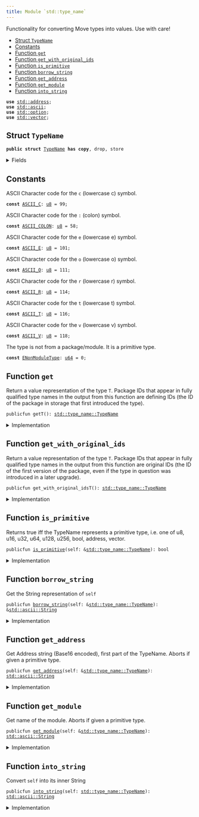 ```yaml
---
title: Module `std::type_name`
---
```


Functionality for converting Move types into values. Use with care!


-  [Struct `TypeName`](#std_type_name_TypeName)
-  [Constants](#@Constants_0)
-  [Function `get`](#std_type_name_get)
-  [Function `get_with_original_ids`](#std_type_name_get_with_original_ids)
-  [Function `is_primitive`](#std_type_name_is_primitive)
-  [Function `borrow_string`](#std_type_name_borrow_string)
-  [Function `get_address`](#std_type_name_get_address)
-  [Function `get_module`](#std_type_name_get_module)
-  [Function `into_string`](#std_type_name_into_string)


<pre><code><b>use</b> <a href="std/address.md#std_address">std::address</a>;
<b>use</b> <a href="std/ascii.md#std_ascii">std::ascii</a>;
<b>use</b> <a href="std/option.md#std_option">std::option</a>;
<b>use</b> <a href="std/vector.md#std_vector">std::vector</a>;
</code></pre>



<a name="std_type_name_TypeName"></a>

## Struct `TypeName`



<pre><code><b>public</b> <b>struct</b> <a href="std/type_name.md#std_type_name_TypeName">TypeName</a> <b>has</b> <b>copy</b>, drop, store
</code></pre>



<details>
<summary>Fields</summary>


<dl>
<dt>
<code>name: <a href="std/ascii.md#std_ascii_String">std::ascii::String</a></code>
</dt>
<dd>
 String representation of the type. All types are represented
 using their source syntax:
 "u8", "u64", "bool", "address", "vector", and so on for primitive types.
 Struct types are represented as fully qualified type names; e.g.
 <code>00000000000000000000000000000001::string::String</code> or
 <code>0000000000000000000000000000000a::module_name1::type_name1&lt;0000000000000000000000000000000a::module_name2::type_name2&lt;<a href="std/u64.md#std_u64">u64</a>&gt;&gt;</code>
 Addresses are hex-encoded lowercase values of length ADDRESS_LENGTH (16, 20, or 32 depending on the Move platform)
</dd>
</dl>


</details>

<a name="@Constants_0"></a>

## Constants


<a name="std_type_name_ASCII_C"></a>

ASCII Character code for the <code>c</code> (lowercase c) symbol.


<pre><code><b>const</b> <a href="std/type_name.md#std_type_name_ASCII_C">ASCII_C</a>: <a href="std/u8.md#std_u8">u8</a> = 99;
</code></pre>



<a name="std_type_name_ASCII_COLON"></a>

ASCII Character code for the <code>:</code> (colon) symbol.


<pre><code><b>const</b> <a href="std/type_name.md#std_type_name_ASCII_COLON">ASCII_COLON</a>: <a href="std/u8.md#std_u8">u8</a> = 58;
</code></pre>



<a name="std_type_name_ASCII_E"></a>

ASCII Character code for the <code>e</code> (lowercase e) symbol.


<pre><code><b>const</b> <a href="std/type_name.md#std_type_name_ASCII_E">ASCII_E</a>: <a href="std/u8.md#std_u8">u8</a> = 101;
</code></pre>



<a name="std_type_name_ASCII_O"></a>

ASCII Character code for the <code>o</code> (lowercase o) symbol.


<pre><code><b>const</b> <a href="std/type_name.md#std_type_name_ASCII_O">ASCII_O</a>: <a href="std/u8.md#std_u8">u8</a> = 111;
</code></pre>



<a name="std_type_name_ASCII_R"></a>

ASCII Character code for the <code>r</code> (lowercase r) symbol.


<pre><code><b>const</b> <a href="std/type_name.md#std_type_name_ASCII_R">ASCII_R</a>: <a href="std/u8.md#std_u8">u8</a> = 114;
</code></pre>



<a name="std_type_name_ASCII_T"></a>

ASCII Character code for the <code>t</code> (lowercase t) symbol.


<pre><code><b>const</b> <a href="std/type_name.md#std_type_name_ASCII_T">ASCII_T</a>: <a href="std/u8.md#std_u8">u8</a> = 116;
</code></pre>



<a name="std_type_name_ASCII_V"></a>

ASCII Character code for the <code>v</code> (lowercase v) symbol.


<pre><code><b>const</b> <a href="std/type_name.md#std_type_name_ASCII_V">ASCII_V</a>: <a href="std/u8.md#std_u8">u8</a> = 118;
</code></pre>



<a name="std_type_name_ENonModuleType"></a>

The type is not from a package/module. It is a primitive type.


<pre><code><b>const</b> <a href="std/type_name.md#std_type_name_ENonModuleType">ENonModuleType</a>: <a href="std/u64.md#std_u64">u64</a> = 0;
</code></pre>



<a name="std_type_name_get"></a>

## Function `get`

Return a value representation of the type <code>T</code>.  Package IDs
that appear in fully qualified type names in the output from
this function are defining IDs (the ID of the package in
storage that first introduced the type).


<pre><code>publicfun getT(): <a href="std/type_name.md#std_type_name_TypeName">std::type_name::TypeName</a>
</code></pre>



<details>
<summary>Implementation</summary>


<pre><code><b>public</b> <b>native</b> <b>fun</b> <a href="std/type_name.md#std_type_name_get">get</a>&lt;T&gt;(): <a href="std/type_name.md#std_type_name_TypeName">TypeName</a>;
</code></pre>



</details>

<a name="std_type_name_get_with_original_ids"></a>

## Function `get_with_original_ids`

Return a value representation of the type <code>T</code>.  Package IDs
that appear in fully qualified type names in the output from
this function are original IDs (the ID of the first version of
the package, even if the type in question was introduced in a
later upgrade).


<pre><code>publicfun get_with_original_idsT(): <a href="std/type_name.md#std_type_name_TypeName">std::type_name::TypeName</a>
</code></pre>



<details>
<summary>Implementation</summary>


<pre><code><b>public</b> <b>native</b> <b>fun</b> <a href="std/type_name.md#std_type_name_get_with_original_ids">get_with_original_ids</a>&lt;T&gt;(): <a href="std/type_name.md#std_type_name_TypeName">TypeName</a>;
</code></pre>



</details>

<a name="std_type_name_is_primitive"></a>

## Function `is_primitive`

Returns true iff the TypeName represents a primitive type, i.e. one of
u8, u16, u32, u64, u128, u256, bool, address, vector.


<pre><code>publicfun <a href="std/type_name.md#std_type_name_is_primitive">is_primitive</a>(self: &<a href="std/type_name.md#std_type_name_TypeName">std::type_name::TypeName</a>): bool
</code></pre>



<details>
<summary>Implementation</summary>


<pre><code><b>public</b> <b>fun</b> <a href="std/type_name.md#std_type_name_is_primitive">is_primitive</a>(self: &<a href="std/type_name.md#std_type_name_TypeName">TypeName</a>): bool {
    <b>let</b> bytes = self.name.as_bytes();
    bytes == &b"bool" ||
        bytes == &b"<a href="std/u8.md#std_u8">u8</a>" ||
        bytes == &b"<a href="std/u16.md#std_u16">u16</a>" ||
        bytes == &b"<a href="std/u32.md#std_u32">u32</a>" ||
        bytes == &b"<a href="std/u64.md#std_u64">u64</a>" ||
        bytes == &b"<a href="std/u128.md#std_u128">u128</a>" ||
        bytes == &b"<a href="std/u256.md#std_u256">u256</a>" ||
        bytes == &b"<b>address</b>" ||
        (
            bytes.length() &gt;= 6 &&
            bytes[0] == <a href="std/type_name.md#std_type_name_ASCII_V">ASCII_V</a> &&
            bytes[1] == <a href="std/type_name.md#std_type_name_ASCII_E">ASCII_E</a> &&
            bytes[2] == <a href="std/type_name.md#std_type_name_ASCII_C">ASCII_C</a> &&
            bytes[3] == <a href="std/type_name.md#std_type_name_ASCII_T">ASCII_T</a> &&
            bytes[4] == <a href="std/type_name.md#std_type_name_ASCII_O">ASCII_O</a> &&
            bytes[5] == <a href="std/type_name.md#std_type_name_ASCII_R">ASCII_R</a>,
        )
}
</code></pre>



</details>

<a name="std_type_name_borrow_string"></a>

## Function `borrow_string`

Get the String representation of <code>self</code>


<pre><code>publicfun <a href="std/type_name.md#std_type_name_borrow_string">borrow_string</a>(self: &<a href="std/type_name.md#std_type_name_TypeName">std::type_name::TypeName</a>): &<a href="std/ascii.md#std_ascii_String">std::ascii::String</a>
</code></pre>



<details>
<summary>Implementation</summary>


<pre><code><b>public</b> <b>fun</b> <a href="std/type_name.md#std_type_name_borrow_string">borrow_string</a>(self: &<a href="std/type_name.md#std_type_name_TypeName">TypeName</a>): &String {
    &self.name
}
</code></pre>



</details>

<a name="std_type_name_get_address"></a>

## Function `get_address`

Get Address string (Base16 encoded), first part of the TypeName.
Aborts if given a primitive type.


<pre><code>publicfun <a href="std/type_name.md#std_type_name_get_address">get_address</a>(self: &<a href="std/type_name.md#std_type_name_TypeName">std::type_name::TypeName</a>): <a href="std/ascii.md#std_ascii_String">std::ascii::String</a>
</code></pre>



<details>
<summary>Implementation</summary>


<pre><code><b>public</b> <b>fun</b> <a href="std/type_name.md#std_type_name_get_address">get_address</a>(self: &<a href="std/type_name.md#std_type_name_TypeName">TypeName</a>): String {
    <b>assert</b>!(!self.<a href="std/type_name.md#std_type_name_is_primitive">is_primitive</a>(), <a href="std/type_name.md#std_type_name_ENonModuleType">ENonModuleType</a>);
    // Base16 (<a href="std/string.md#std_string">string</a>) representation of an <b>address</b> <b>has</b> 2 symbols per byte.
    <b>let</b> len = <a href="std/address.md#std_address_length">address::length</a>() * 2;
    <b>let</b> str_bytes = self.name.as_bytes();
    <b>let</b> <b>mut</b> addr_bytes = <a href="std/vector.md#std_vector">vector</a>[];
    <b>let</b> <b>mut</b> i = 0;
    // Read `len` bytes from the type name and push them to addr_bytes.
    <b>while</b> (i &lt; len) {
        addr_bytes.push_back(str_bytes[i]);
        i = i + 1;
    };
    <a href="std/ascii.md#std_ascii_string">ascii::string</a>(addr_bytes)
}
</code></pre>



</details>

<a name="std_type_name_get_module"></a>

## Function `get_module`

Get name of the module.
Aborts if given a primitive type.


<pre><code>publicfun <a href="std/type_name.md#std_type_name_get_module">get_module</a>(self: &<a href="std/type_name.md#std_type_name_TypeName">std::type_name::TypeName</a>): <a href="std/ascii.md#std_ascii_String">std::ascii::String</a>
</code></pre>



<details>
<summary>Implementation</summary>


<pre><code><b>public</b> <b>fun</b> <a href="std/type_name.md#std_type_name_get_module">get_module</a>(self: &<a href="std/type_name.md#std_type_name_TypeName">TypeName</a>): String {
    <b>assert</b>!(!self.<a href="std/type_name.md#std_type_name_is_primitive">is_primitive</a>(), <a href="std/type_name.md#std_type_name_ENonModuleType">ENonModuleType</a>);
    // Starts after <b>address</b> and a double colon: `&lt;addr <b>as</b> HEX&gt;::`
    <b>let</b> <b>mut</b> i = <a href="std/address.md#std_address_length">address::length</a>() * 2 + 2;
    <b>let</b> str_bytes = self.name.as_bytes();
    <b>let</b> <b>mut</b> module_name = <a href="std/vector.md#std_vector">vector</a>[];
    <b>let</b> colon = <a href="std/type_name.md#std_type_name_ASCII_COLON">ASCII_COLON</a>;
    <b>loop</b> {
        <b>let</b> char = &str_bytes[i];
        <b>if</b> (char != &colon) {
            module_name.push_back(*char);
            i = i + 1;
        } <b>else</b> {
            <b>break</b>
        }
    };
    <a href="std/ascii.md#std_ascii_string">ascii::string</a>(module_name)
}
</code></pre>



</details>

<a name="std_type_name_into_string"></a>

## Function `into_string`

Convert <code>self</code> into its inner String


<pre><code>publicfun <a href="std/type_name.md#std_type_name_into_string">into_string</a>(self: <a href="std/type_name.md#std_type_name_TypeName">std::type_name::TypeName</a>): <a href="std/ascii.md#std_ascii_String">std::ascii::String</a>
</code></pre>



<details>
<summary>Implementation</summary>


<pre><code><b>public</b> <b>fun</b> <a href="std/type_name.md#std_type_name_into_string">into_string</a>(self: <a href="std/type_name.md#std_type_name_TypeName">TypeName</a>): String {
    self.name
}
</code></pre>



</details>
